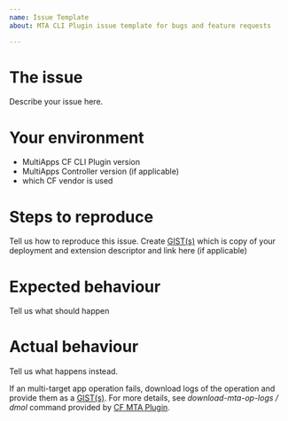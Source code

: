 ```yaml
---
name: Issue Template
about: MTA CLI Plugin issue template for bugs and feature requests

---
```


# The issue
Describe your issue here.

# Your environment
* MultiApps CF CLI Plugin version
* MultiApps Controller version (if applicable)
* which CF vendor is used

# Steps to reproduce
Tell us how to reproduce this issue.
Create [GIST(s)](https://gist.github.com/) which is copy of your deployment and extension descriptor and link here (if applicable)

# Expected behaviour
Tell us what should happen

# Actual behaviour
Tell us what happens instead.

If an multi-target app operation fails, download logs of the operation and provide them as a [GIST(s)](https://gist.github.com/).  For more details, see *download-mta-op-logs / dmol* command provided by [CF MTA Plugin](https://github.com/cloudfoundry-incubator/multiapps-cli-plugin).
